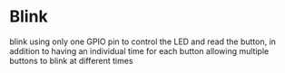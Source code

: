 # Blink

blink using only one GPIO pin to control the LED and read the button, in addition to having an individual time for each button allowing multiple buttons to blink at different times

